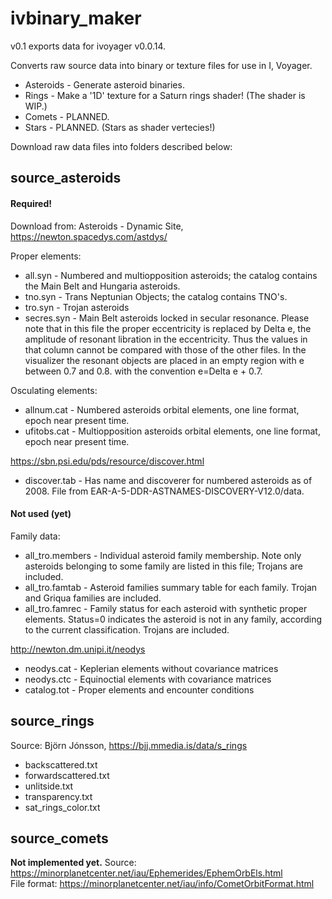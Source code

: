 # ivbinary_maker

v0.1 exports data for ivoyager v0.0.14.

Converts raw source data into binary or texture files for use in I, Voyager.
* Asteroids - Generate asteroid binaries.
* Rings - Make a '1D' texture for a Saturn rings shader! (The shader is WIP.)
* Comets - PLANNED.
* Stars - PLANNED. (Stars as shader vertecies!)

Download raw data files into folders described below:

## source_asteroids
#### Required!
Download from: Asteroids - Dynamic Site, https://newton.spacedys.com/astdys/   

Proper elements:
* all.syn	-	Numbered and multiopposition asteroids; the catalog contains the Main Belt and Hungaria asteroids.
* tno.syn	-	Trans Neptunian Objects; the catalog contains TNO's.
* tro.syn	-	Trojan asteroids
* secres.syn -	Main Belt asteroids locked in secular resonance. Please note that in this file the proper eccentricity is replaced by Delta e, the amplitude of resonant libration in the eccentricity. Thus the values in that column cannot be compared with those of the other files. In the visualizer the resonant objects are placed in an empty region with e between 0.7 and 0.8. with the convention e=Delta e + 0.7.

Osculating elements:
* allnum.cat	- Numbered asteroids orbital elements, one line format, epoch near present time.
* ufitobs.cat	- Multiopposition asteroids orbital elements, one line format, epoch near present time.

https://sbn.psi.edu/pds/resource/discover.html
* discover.tab	- Has name and discoverer for numbered asteroids as of 2008. File from EAR-A-5-DDR-ASTNAMES-DISCOVERY-V12.0/data.

#### Not used (yet)
Family data:
* all_tro.members	- Individual asteroid family membership. Note only asteroids belonging to some family are listed in this file; Trojans are included.
* all_tro.famtab	- Asteroid families summary table for each family. Trojan and Griqua families are included.
* all_tro.famrec	- Family status for each asteroid with synthetic proper elements. Status=0 indicates the asteroid is not in any family, according to the current classification. Trojans are included.

http://newton.dm.unipi.it/neodys
* neodys.cat	- Keplerian elements without covariance matrices
* neodys.ctc	- Equinoctial elements with covariance matrices
* catalog.tot	- Proper elements and encounter conditions
			
## source_rings
Source: Björn Jónsson, https://bjj.mmedia.is/data/s_rings
* backscattered.txt
* forwardscattered.txt
* unlitside.txt
* transparency.txt
* sat_rings_color.txt

## source_comets
**Not implemented yet.**
Source: https://minorplanetcenter.net/iau/Ephemerides/EphemOrbEls.html   
File format: https://minorplanetcenter.net/iau/info/CometOrbitFormat.html

